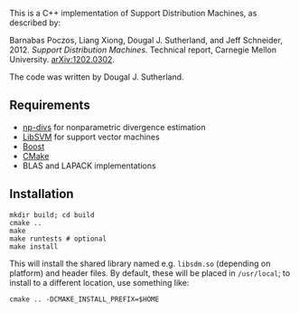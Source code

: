 This is a C++ implementation of Support Distribution Machines, as described by:

Barnabas Poczos, Liang Xiong, Dougal J. Sutherland, and Jeff Schneider, 2012.
_Support Distribution Machines._
Technical report, Carnegie Mellon University.
[arXiv:1202.0302](http://arxiv.org/abs/1202.0302).

The code was written by Dougal J. Sutherland.

Requirements
------------

  * [np-divs](https://github.com/dougalsutherland/np-divs/) for nonparametric
    divergence estimation
  * [LibSVM](http://www.csie.ntu.edu.tw/~cjlin/libsvm/) for support vector
    machines
  * [Boost](http://boost.org)
  * [CMake](http://cmake.org)
  * BLAS and LAPACK implementations

Installation
------------

    mkdir build; cd build
    cmake ..
    make
    make runtests # optional
    make install

This will install the shared library named e.g. `libsdm.so` (depending on
platform) and header files. By default, these will be placed in `/usr/local`;
to install to a different location, use something like:

    cmake .. -DCMAKE_INSTALL_PREFIX=$HOME
